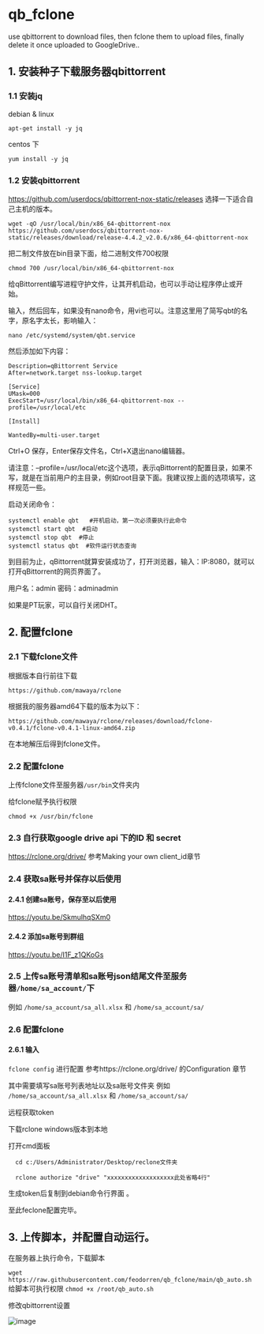 # qb_fclone
use qbittorrent to download files, then fclone them to upload files, finally delete it once uploaded to GoogleDrive..



## 1. 安装种子下载服务器qbittorrent

### 1.1 安装jq

debian & linux

  ```
  apt-get install -y jq
  ```

centos 下

  ```
  yum install -y jq
  ```


### 1.2 安装qbittorrent

https://github.com/userdocs/qbittorrent-nox-static/releases 选择一下适合自己主机的版本。
```
wget -qO /usr/local/bin/x86_64-qbittorrent-nox https://github.com/userdocs/qbittorrent-nox-static/releases/download/release-4.4.2_v2.0.6/x86_64-qbittorrent-nox
```

把二制文件放在bin目录下面，给二进制文件700权限
```
chmod 700 /usr/local/bin/x86_64-qbittorrent-nox
```
给qBittorrent编写进程守护文件，让其开机启动，也可以手动让程序停止或开始。

输入，然后回车，如果没有nano命令，用vi也可以。注意这里用了简写qbt的名字，原名字太长，影响输入：

```
nano /etc/systemd/system/qbt.service
```

然后添加如下内容：
```[Unit]
Description=qBittorrent Service
After=network.target nss-lookup.target

[Service]
UMask=000
ExecStart=/usr/local/bin/x86_64-qbittorrent-nox --profile=/usr/local/etc

[Install]

WantedBy=multi-user.target
```
Ctrl+O 保存，Enter保存文件名，Ctrl+X退出nano编辑器。

请注意：–profile=/usr/local/etc这个选项，表示qBittorrent的配置目录，如果不写，就是在当前用户的主目录，例如root目录下面。我建议按上面的选项填写，这样规范一些。

启动关闭命令：
```
systemctl enable qbt   #开机启动，第一次必须要执行此命令
systemctl start qbt  #启动
systemctl stop qbt  #停止
systemctl status qbt  #软件运行状态查询
```

到目前为止，qBittorrent就算安装成功了，打开浏览器，输入：IP:8080，就可以打开qBittorrent的网页界面了。

用户名：admin
密码：adminadmin

如果是PT玩家，可以自行关闭DHT。


## 2. 配置fclone

### 2.1 下载fclone文件
根据版本自行前往下载
```
https://github.com/mawaya/rclone
```
根据我的服务器amd64下载的版本为以下：
```
https://github.com/mawaya/rclone/releases/download/fclone-v0.4.1/fclone-v0.4.1-linux-amd64.zip
```
在本地解压后得到fclone文件。

### 2.2 配置fclone
上传fclone文件至服务器`/usr/bin`文件夹内

给fclone赋予执行权限
```
chmod +x /usr/bin/fclone
```

### 2.3 自行获取google drive api 下的ID  和 secret

https://rclone.org/drive/
 参考Making your own client_id章节

### 2.4 获取sa账号并保存以后使用

#### 2.4.1 创建sa账号，保存至以后使用

https://youtu.be/SkmulhqSXm0
#### 2.4.2 添加sa账号到群组

https://youtu.be/I1F_z1QKoGs

### 2.5 上传sa账号清单和sa账号json结尾文件至服务器`/home/sa_account/`下
例如 `/home/sa_account/sa_all.xlsx` 和 `/home/sa_account/sa/`

### 2.6 配置fclone
#### 2.6.1 输入
`fclone config`
进行配置
参考https://rclone.org/drive/ 的Configuration 章节

其中需要填写sa账号列表地址以及sa账号文件夹
例如 `/home/sa_account/sa_all.xlsx` 和 `/home/sa_account/sa/`

远程获取token

  下载rclone windows版本到本地

  打开cmd面板

  ```
    cd c:/Users/Administrator/Desktop/reclone文件夹
  ```   

  ```
    rclone authorize "drive" "xxxxxxxxxxxxxxxxxxx此处省略4行"
  ```

  生成token后复制到debian命令行界面 。

  至此feclone配置完毕。

## 3. 上传脚本，并配置自动运行。
在服务器上执行命令，下载脚本

`
wget https://raw.githubusercontent.com/feodorren/qb_fclone/main/qb_auto.sh
`
给脚本可执行权限
`
chmod +x /root/qb_auto.sh
`

修改qbittorrent设置

![image](https://user-images.githubusercontent.com/22808709/200754482-d33b97cc-75e4-4797-ab1b-6df54bd39fd2.png)

